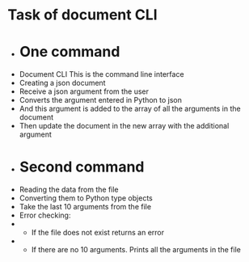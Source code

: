 # Task of document CLI
- # One command
- Document CLI This is the command line interface
- Creating a json document
- Receive a json argument from the user
- Converts the argument entered in Python to json
- And this argument is added to the array of all the arguments in the document
- Then update the document in the new array with the additional argument
- # Second command
- Reading the data from the file
- Converting them to Python type objects
- Take the last 10 arguments from the file
- Error checking:
- - If the file does not exist returns an error
- - If there are no 10 arguments. Prints all the arguments in the file
